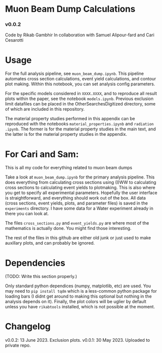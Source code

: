 # Muon Beam Dump Calculations
### v0.0.2

Code by Rikab Gambhir
In collaboration with Samuel Alipour-fard and Cari Cesarotti 

# Usage

For the full analysis pipeline, see `muon_beam_dump.ipynb`. This pipeline automates cross section calculations, event yield calculations, and contour plot making. Within this notebook, you can set analysis config parameters.

For the specific models considered in `XXXX.XXXX`, and to reproduce all result plots within the paper, see the notebook `models.ipynb`. Previous exclusion limit datafiles can be placed in the OtherSearchesDigitized directory, some of which are included in this repository.

The material property studies performed in this appendix can be reproduced with the notebooks `material_properties.ipynb` and `radiation
.ipynb`. The former is for the material property studies in the main text, and the latter is for the material property studies in the appendix.




# For Cari and Sam:

This is all my code for everything related to muon beam dumps

Take a look at `muon_beam_dump.ipynb` for the primary analysis pipeline. This does everything from calculating cross sections using (I)WW to calculating cross sections to calculating event yields to plotmaking. This is also where you get to specify all experimental parameters. Hopefully the user interface is straightforward, and everything should work out of the box. All data (cross sections, event yields, plots, and parameter files) is saved in the `experiments` directory. I have some data for a Water experiment already in there you can look at. 

The files `cross_sections.py` and `event_yields.py` are where most of the mathematics is actually done. You might find those interesting.

The rest of the files in this github are either old junk or just used to make auxillary plots, and can probably be ignored.



# Dependencies

(TODO: Write this section properly.)

Only standard python dependices (numpy, matplotlib, etc) are used. You may need to `pip install tqdm` which is a less-common python package for loading bars (I didnt get around to making this optional but nothing in the analysis depends on it). Finally, the plot colors will be uglier by default unless you have `rikabtools` installed, which is not possible at the moment.


# Changelog
v0.0.2: 13 June 2023. Exclusion plots.
v0.0.1: 30 May 2023. Uploaded to private repo.
